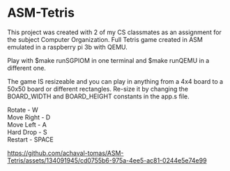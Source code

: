 # ASM-Tetris
This project was created with 2 of my CS classmates as an assignment for the subject Computer Organization. 
Full Tetris game created in ASM emulated in a raspberry pi 3b with QEMU.

Play with $make runSGPIOM in one terminal and $make runQEMU in a different one.

The game IS resizeable and you can play in anything from a 4x4 board to a 50x50 board or different rectangles. Re-size it by changing the BOARD_WIDTH and BOARD_HEIGHT constants in the app.s file. 

Rotate     - W \
Move Right - D \
Move Left  - A \
Hard Drop  - S \
Restart    - SPACE

https://github.com/achaval-tomas/ASM-Tetris/assets/134091945/cd0755b6-975a-4ee5-ac81-0244e5e74e99

